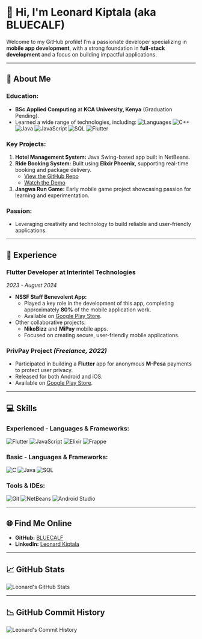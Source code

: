 # 👋 Hi, I'm Leonard Kiptala (aka **BLUECALF**)

Welcome to my GitHub profile! I’m a passionate developer specializing in **mobile app development**, with a strong foundation in **full-stack development** and a focus on building impactful applications.

---

## 🌟 **About Me**

### **Education:**
- **BSc Applied Computing** at **KCA University, Kenya** (Graduation Pending).
- Learned a wide range of technologies, including:
  ![Languages](https://img.shields.io/badge/-C-blue?style=flat-square&logo=c&logoColor=white)
  ![C++](https://img.shields.io/badge/-C++-blue?style=flat-square&logo=cplusplus&logoColor=white)
  ![Java](https://img.shields.io/badge/-Java-orange?style=flat-square&logo=java&logoColor=white)
  ![JavaScript](https://img.shields.io/badge/-JavaScript-yellow?style=flat-square&logo=javascript&logoColor=white)
  ![SQL](https://img.shields.io/badge/-SQL-blue?style=flat-square&logo=postgresql&logoColor=white)
  ![Flutter](https://img.shields.io/badge/-Flutter-blue?style=flat-square&logo=flutter&logoColor=white)

### **Key Projects:**
1. **Hotel Management System:** Java Swing-based app built in NetBeans.
2. **Ride Booking System:** Built using **Elixir Phoenix**, supporting real-time booking and package delivery.
   - [View the GitHub Repo](https://github.com/BLUECALF/mololine_ride_booking_app)
   - [Watch the Demo](https://www.youtube.com/watch?v=lI7Wze_patE)
3. **Jangwa Run Game:** Early mobile game project showcasing passion for learning and experimentation.

### **Passion:**
- Leveraging creativity and technology to build reliable and user-friendly applications.

---

## 💼 **Experience**

### **Flutter Developer at Interintel Technologies**
*2023 - August 2024*
- **NSSF Staff Benevolent App:**
  - Played a key role in the development of this app, completing approximately **80%** of the mobile application work.
  - Available on [Google Play Store](https://play.google.com/store/apps/details?id=com.nsbf_mobile.app&hl=en).
- Other collaborative projects:
  - **NikoBizz** and **MiPay** mobile apps.
  - Focused on creating secure, user-friendly mobile applications.

### **PrivPay Project** *(Freelance, 2022)*
- Participated in building a **Flutter** app for anonymous **M-Pesa** payments to protect user privacy.
- Released for both Android and iOS.
- Available on [Google Play Store](https://play.google.com/store/apps/details?id=com.privpay.app&hl=en).

---

## 💻 **Skills**

### **Experienced - Languages & Frameworks:**
![Flutter](https://img.shields.io/badge/-Flutter-blue?style=for-the-badge&logo=flutter&logoColor=white)
![JavaScript](https://img.shields.io/badge/-JavaScript-yellow?style=for-the-badge&logo=javascript&logoColor=black)
![Elixir](https://img.shields.io/badge/-Elixir-purple?style=for-the-badge&logo=elixir&logoColor=white)
![Frappe](https://img.shields.io/badge/-Frappe-orange?style=for-the-badge&logo=frappe&logoColor=white)

### **Basic - Languages & Frameworks:**
![C](https://img.shields.io/badge/-C-blue?style=for-the-badge&logo=c&logoColor=white)
![Java](https://img.shields.io/badge/-Java-orange?style=for-the-badge&logo=java&logoColor=white)
![SQL](https://img.shields.io/badge/-SQL-blue?style=for-the-badge&logo=postgresql&logoColor=white)

### **Tools & IDEs:**
![Git](https://img.shields.io/badge/-Git-black?style=for-the-badge&logo=git&logoColor=red)
![NetBeans](https://img.shields.io/badge/-NetBeans-blue?style=for-the-badge&logo=apache-netbeans-ide&logoColor=white)
![Android Studio](https://img.shields.io/badge/-Android%20Studio-green?style=for-the-badge&logo=android-studio&logoColor=white)

---

## 🌐 **Find Me Online**

- **GitHub:** [BLUECALF](https://github.com/BLUECALF)
- **LinkedIn:** [Leonard Kiptala](https://www.linkedin.com/in/leonard-kiptala-b08099261/)

---

## 📈 **GitHub Stats**

![Leonard's GitHub Stats](https://github-readme-stats.vercel.app/api?username=BLUECALF&show_icons=true&theme=radical)

---

## 📉 **GitHub Commit History**

![Leonard's Commit History](https://github-readme-streak-stats.herokuapp.com?user=BLUECALF&theme=radical&date_format=M%20j%5B%2C%20Y%5D)
